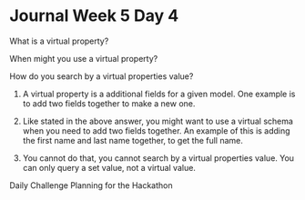 # Journal Week 5 Day 4

What is a virtual property?

When might you use a virtual property?

How do you search by a virtual properties value?

1) A virtual property is a additional fields for a given model. One example is to add two fields together to make a new one.

2) Like stated in the above answer, you might want to use a virtual schema when you need to add two fields together. An example of this is adding the first name and last name together, to get the full name.

3) You cannot do that, you cannot search by a virtual properties value. You can only query a set value, not a virtual value.

Daily Challenge
Planning for the Hackathon